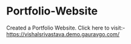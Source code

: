 # Portfolio-Website
Created a Portfolio Website.
Click here to visit:-
https://vishalsrivastava.demo.gauravgo.com/

